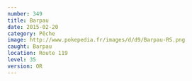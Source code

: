 ```yaml
---
number: 349
title: Barpau
date: 2015-02-20
category: Pêche
image: http://www.pokepedia.fr/images/d/d9/Barpau-RS.png
caught: Barpau
location: Route 119
level: 35
version: OR
---
```

